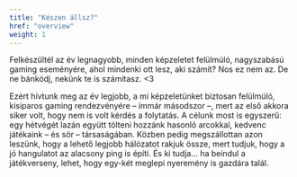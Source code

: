 ```yaml
---
title: "Készen állsz?"
href: "overview"
weight: 1
---
```

Felkészültél az év legnagyobb, minden képzeletet felülmúló, nagyszabású gaming eseményére, ahol mindenki ott lesz, aki számít? Nos ez nem az. De ne bánkódj, nekünk te is számítasz. <3

Ezért hívtunk meg az év legjobb, a mi képzeletünket biztosan felülmúló, kisiparos gaming rendezvényére – immár másodszor –, mert az első akkora siker volt, hogy nem is volt kérdés a folytatás. A célunk most is egyszerű: egy hétvégét lazán együtt tölteni hozzánk hasonló arcokkal, kedvenc játékaink – és sör – társaságában. Közben pedig megszállottan azon leszünk, hogy a lehető legjobb hálózatot rakjuk össze, mert tudjuk, hogy a jó hangulatot az alacsony ping is építi. És ki tudja… ha beindul a játékverseny, lehet, hogy egy-két meglepi nyeremény is gazdára talál.
